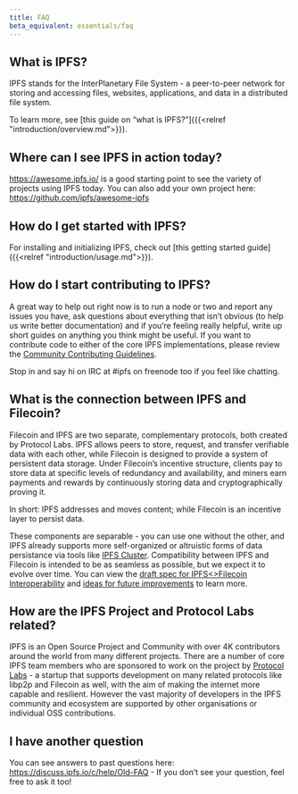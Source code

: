 ```yaml
---
title: FAQ
beta_equivalent: essentials/faq
---
```



## What is IPFS?

IPFS stands for the InterPlanetary File System - a peer-to-peer network for storing and accessing files, websites, applications, and data in a distributed file system.

To learn more, see [this guide on “what is IPFS?”]({{<relref "introduction/overview.md">}}).


## Where can I see IPFS in action today?

https://awesome.ipfs.io/ is a good starting point to see the variety of projects using IPFS today. You can also add your own project here: https://github.com/ipfs/awesome-ipfs


## How do I get started with IPFS?

For installing and initializing IPFS, check out [this getting started guide]({{<relref "introduction/usage.md">}}).


## How do I start contributing to IPFS?

A great way to help out right now is to run a node or two and report any issues you have, ask questions about everything that isn’t obvious (to help us write better documentation) and if you’re feeling really helpful, write up short guides on anything you think might be useful. If you want to contribute code to either of the core IPFS implementations, please review the [Community Contributing Guidelines](https://github.com/ipfs/community/blob/master/CONTRIBUTING.md).

Stop in and say hi on IRC at #ipfs on freenode too if you feel like chatting.


## What is the connection between IPFS and Filecoin?
Filecoin and IPFS are two separate, complementary protocols, both created by Protocol Labs. IPFS allows peers to store, request, and transfer verifiable data with each other, while Filecoin is designed to provide a system of persistent data storage. Under Filecoin’s incentive structure, clients pay to store data at specific levels of redundancy and availability, and miners earn payments and rewards by continuously storing data and cryptographically proving it.

In short: IPFS addresses and moves content; while Filecoin is an incentive layer to persist data.

These components are separable - you can use one without the other, and IPFS already supports more self-organized or altruistic forms of data persistance via tools like [IPFS Cluster](https://cluster.ipfs.io/). Compatibility between IPFS and Filecoin is intended to be as seamless as possible, but we expect it to evolve over time. You can view the [draft spec for IPFS<>Filecoin Interoperability](https://github.com/filecoin-project/specs/issues/143) and [ideas for future improvements](https://github.com/filecoin-project/specs/issues/144) to learn more.


## How are the IPFS Project and Protocol Labs related?
IPFS is an Open Source Project and Community with over 4K contributors around the world from many different projects. There are a number of core IPFS team members who are sponsored to work on the project by [Protocol Labs](https://protocol.ai/) - a startup that supports development on many related protocols like libp2p and Filecoin as well, with the aim of making the internet more capable and resilient. However the vast majority of developers in the IPFS community and ecosystem are supported by other organisations or individual OSS contributions.


## I have another question

You can see answers to past questions here: https://discuss.ipfs.io/c/help/Old-FAQ - If you don’t see your question, feel free to ask it too!
